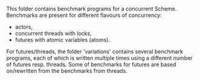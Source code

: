 This folder contains benchmark programs for a concurrent Scheme.
Benchmarks are present for different flavours of concurrency:
* actors,
* concurrent threads with locks,
* futures with atomic variables (atoms).

For futures/threads, the folder 'variations' contains several benchmark programs, each of which is written
multiple times using a different number of futures resp. threads. Some of benchmarks for futures
are based on/rewritten from the benchmarks from threads.
